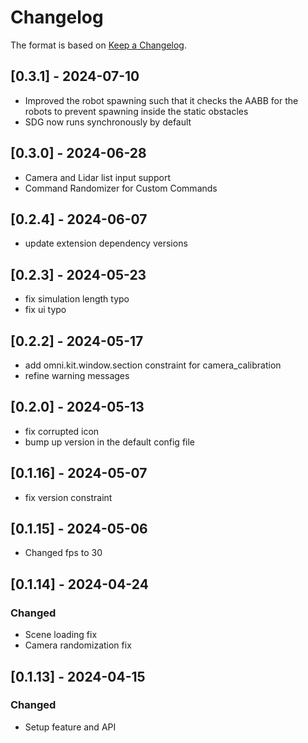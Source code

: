 # Changelog

The format is based on [Keep a Changelog](https://keepachangelog.com/en/1.0.0/).

## [0.3.1] - 2024-07-10
- Improved the robot spawning such that it checks the AABB for the robots to prevent spawning inside the static obstacles
- SDG now runs synchronously by default

## [0.3.0] - 2024-06-28
- Camera and Lidar list input support
- Command Randomizer for Custom Commands

## [0.2.4] - 2024-06-07
- update extension dependency versions

## [0.2.3] - 2024-05-23
- fix simulation length typo
- fix ui typo

## [0.2.2] - 2024-05-17
- add omni.kit.window.section constraint for camera_calibration
- refine warning messages

## [0.2.0] - 2024-05-13
- fix corrupted icon
- bump up version in the default config file

## [0.1.16] - 2024-05-07
- fix version constraint

## [0.1.15] - 2024-05-06
- Changed fps to 30

## [0.1.14] - 2024-04-24
### Changed
- Scene loading fix
- Camera randomization fix

## [0.1.13] - 2024-04-15
### Changed
- Setup feature and API
